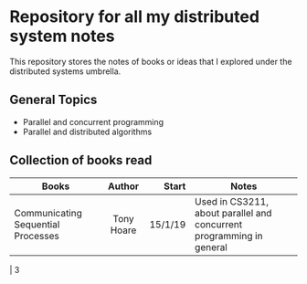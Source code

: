 # Repository for all my distributed system notes

This repository stores the notes of books or ideas that I explored under the distributed systems umbrella.

## General Topics
- Parallel and concurrent programming
- Parallel and distributed algorithms

## Collection of books read

| Books       | Author         | Start  | Notes|
| ------------- |:-------------:| -----:| ----- |
| Communicating Sequential Processes | Tony Hoare  | 15/1/19| Used in CS3211, about parallel and concurrent programming in general |
|
3

